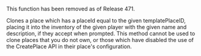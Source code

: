 This function has been removed as of Release 471.

Clones a place which has a placeId equal to the given templatePlaceID, placing it into the inventory of the given player with the given name and description, if they accept when prompted. This method cannot be used to clone places that you do not own, or those which have disabled the use of the CreatePlace API in their place's configuration.